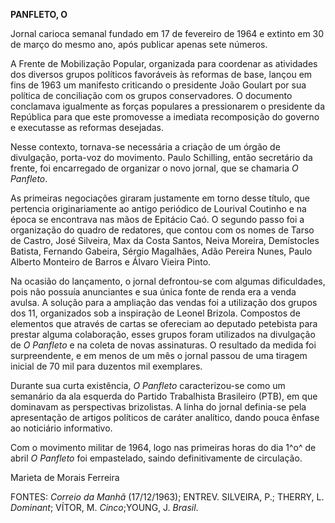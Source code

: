 **PANFLETO, O**

Jornal carioca semanal fundado em 17 de fevereiro de 1964 e extinto em
30 de março do mesmo ano, após publicar apenas sete números.

A Frente de Mobilização Popular, organizada para coordenar as atividades
dos diversos grupos políticos favoráveis às reformas de base, lançou em
fins de 1963 um manifesto criticando o presidente João Goulart por sua
política de conciliação com os grupos conservadores. O documento
conclamava igualmente as forças populares a pressionarem o presidente da
República para que este promovesse a imediata recomposição do governo e
executasse as reformas desejadas.

Nesse contexto, tornava-se necessária a criação de um órgão de
divulgação, porta-voz do movimento. Paulo Schilling, então secretário da
frente, foi encarregado de organizar o novo jornal, que se chamaria *O*
*Panfleto*.

As primeiras negociações giraram justamente em torno desse título, que
pertencia originariamente ao antigo periódico de Lourival Coutinho e na
época se encontrava nas mãos de Epitácio Caó. O segundo passo foi a
organização do quadro de redatores, que contou com os nomes de Tarso de
Castro, José Silveira, Max da Costa Santos, Neiva Moreira, Demístocles
Batista, Fernando Gabeira, Sérgio Magalhães, Adão Pereira Nunes, Paulo
Alberto Monteiro de Barros e Álvaro Vieira Pinto.

Na ocasião do lançamento, o jornal defrontou-se com algumas
dificuldades, pois não possuía anunciantes e sua única fonte de renda
era a venda avulsa. A solução para a ampliação das vendas foi a
utilização dos grupos dos 11, organizados sob a inspiração de Leonel
Brizola. Compostos de elementos que através de cartas se ofereciam ao
deputado petebista para prestar alguma colaboração, esses grupos foram
utilizados na divulgação de *O Panfleto* e na coleta de novas
assinaturas. O resultado da medida foi surpreendente, e em menos de um
mês o jornal passou de uma tiragem inicial de 70 mil para duzentos mil
exemplares.

Durante sua curta existência, *O Panfleto* caracterizou-se como um
semanário da ala esquerda do Partido Trabalhista Brasileiro (PTB), em
que dominavam as perspectivas brizolistas. A linha do jornal definia-se
pela apresentação de artigos políticos de caráter analítico, dando pouca
ênfase ao noticiário informativo.

Com o movimento militar de 1964, logo nas primeiras horas do dia 1^o^ de
abril *O* *Panfleto* foi empastelado, saindo definitivamente de
circulação.

Marieta de Morais Ferreira

FONTES: *Correio da Manhã* (17/12/1963); ENTREV. SILVEIRA, P.; THERRY,
L. *Dominant*; VÍTOR, M. *Cinco*;YOUNG, J. *Brasil*.
